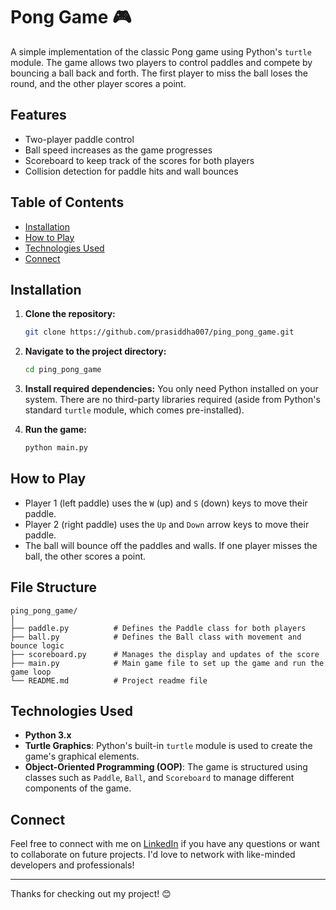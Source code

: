 
# Pong Game 🎮

A simple implementation of the classic Pong game using Python's `turtle` module. The game allows two players to control paddles and compete by bouncing a ball back and forth. The first player to miss the ball loses the round, and the other player scores a point.

## Features
- Two-player paddle control
- Ball speed increases as the game progresses
- Scoreboard to keep track of the scores for both players
- Collision detection for paddle hits and wall bounces

## Table of Contents
- [Installation](#installation)
- [How to Play](#how-to-play)
- [Technologies Used](#technologies-used)
- [Connect](#connect)

## Installation

1. **Clone the repository:**
   ```bash
   git clone https://github.com/prasiddha007/ping_pong_game.git
   ```
   
2. **Navigate to the project directory:**
   ```bash
   cd ping_pong_game
   ```

3. **Install required dependencies:**
   You only need Python installed on your system. There are no third-party libraries required (aside from Python's standard `turtle` module, which comes pre-installed).

4. **Run the game:**
   ```bash
   python main.py
   ```

## How to Play

- Player 1 (left paddle) uses the `W` (up) and `S` (down) keys to move their paddle.
- Player 2 (right paddle) uses the `Up` and `Down` arrow keys to move their paddle.
- The ball will bounce off the paddles and walls. If one player misses the ball, the other scores a point.

## File Structure
```
ping_pong_game/
│
├── paddle.py          # Defines the Paddle class for both players
├── ball.py            # Defines the Ball class with movement and bounce logic
├── scoreboard.py      # Manages the display and updates of the score
├── main.py            # Main game file to set up the game and run the game loop
└── README.md          # Project readme file
```

## Technologies Used

- **Python 3.x**
- **Turtle Graphics**: Python's built-in `turtle` module is used to create the game's graphical elements.
- **Object-Oriented Programming (OOP)**: The game is structured using classes such as `Paddle`, `Ball`, and `Scoreboard` to manage different components of the game.

## Connect

Feel free to connect with me on [LinkedIn](https://www.linkedin.com/in/prasiddha-shah007/) if you have any questions or want to collaborate on future projects. I'd love to network with like-minded developers and professionals!

---

Thanks for checking out my project! 😊
